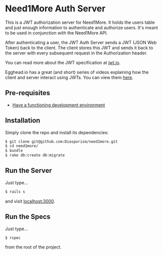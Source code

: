Need1More Auth Server
=========
This is a JWT authorization server for Need1More. It holds the users table and just enough information to authenticate and authorize users. It's meant to be used in conjunction with the Need1More API.

After authenticating a user, the JWT Auth Server sends a JWT (JSON Web Token) back to the client. The client stores this JWT and sends it back to the server with every subsequent request in the Authorization header.

You can read more about the JWT specification at [jwt.io](http://jwt.io).

Egghead.io has a great (and short) series of videos explaining how the client and server interact using JWTs. You can view them [here](https://egghead.io/series/angularjs-authentication-with-jwt).

Pre-requisites
---------------
- [Have a functioning development environment](http://tutorials.jumpstartlab.com/topics/environment/environment.html)

Installation
--------------
Simply clone the repo and install its dependencies:
```sh
$ git clone git@github.com:Diasporism/need1more.git
$ cd need1more/
$ bundle
$ rake db:create db:migrate
```

Run the Server
---------------
Just type...
```sh
$ rails s
```
and visit [localhost:3000](http://localhost:3000).

Run the Specs
---------------
Just type...
```sh
$ rspec
```
from the root of the project.

